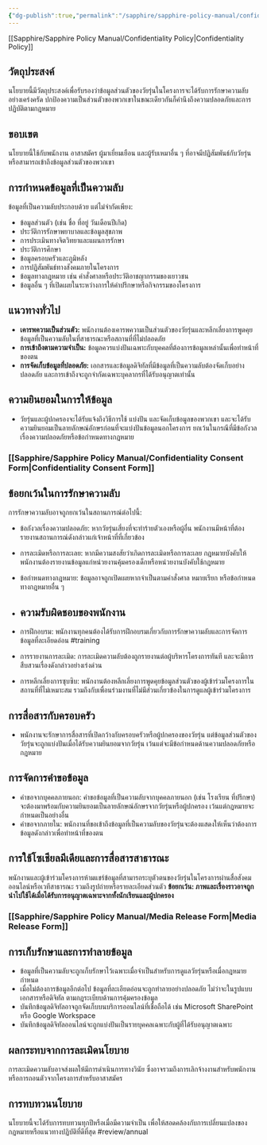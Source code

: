 ```yaml
---
{"dg-publish":true,"permalink":"/sapphire/sapphire-policy-manual/confidentiality-policy-thai/"}
---
```


[[Sapphire/Sapphire Policy Manual/Confidentiality Policy\|Confidentiality Policy]]
## วัตถุประสงค์
นโยบายนี้มีวัตถุประสงค์เพื่อรับรองว่าข้อมูลส่วนตัวของวัยรุ่นในโครงการจะได้รับการรักษาความลับอย่างเคร่งครัด ปกป้องความเป็นส่วนตัวของพวกเขาในขณะเดียวกันก็คำนึงถึงความปลอดภัยและการปฏิบัติตามกฎหมาย

## ขอบเขต
นโยบายนี้ใช้กับพนักงาน อาสาสมัคร ผู้มาเยี่ยมเยือน และผู้รับเหมาอื่น ๆ ที่อาจมีปฏิสัมพันธ์กับวัยรุ่นหรือสามารถเข้าถึงข้อมูลส่วนตัวของพวกเขา

## การกำหนดข้อมูลที่เป็นความลับ
ข้อมูลที่เป็นความลับประกอบด้วย แต่ไม่จำกัดเพียง:

- ข้อมูลส่วนตัว (เช่น ชื่อ ที่อยู่ วันเดือนปีเกิด)
- ประวัติการรักษาพยาบาลและข้อมูลสุขภาพ
- การประเมินทางจิตวิทยาและแผนการรักษา
- ประวัติการศึกษา
- ข้อมูลครอบครัวและภูมิหลัง
- การปฏิสัมพันธ์ทางสังคมภายในโครงการ
- ข้อมูลทางกฎหมาย เช่น คำสั่งศาลหรือประวัติอาชญากรรมของเยาวชน
- ข้อมูลอื่น ๆ ที่เปิดเผยในระหว่างการให้คำปรึกษาหรือกิจกรรมของโครงการ
## แนวทางทั่วไป
- **เคารพความเป็นส่วนตัว:** พนักงานต้องเคารพความเป็นส่วนตัวของวัยรุ่นและหลีกเลี่ยงการพูดคุยข้อมูลที่เป็นความลับในที่สาธารณะหรือสถานที่ที่ไม่ปลอดภัย
- **การเข้าถึงตามความจำเป็น:** ข้อมูลควรแบ่งปันเฉพาะกับบุคคลที่ต้องการข้อมูลเหล่านั้นเพื่อทำหน้าที่ของตน
- **การจัดเก็บข้อมูลที่ปลอดภัย:** เอกสารและข้อมูลดิจิทัลที่มีข้อมูลที่เป็นความลับต้องจัดเก็บอย่างปลอดภัย และการเข้าถึงจะถูกจำกัดเฉพาะบุคลากรที่ได้รับอนุญาตเท่านั้น
## ความยินยอมในการให้ข้อมูล
- วัยรุ่นและผู้ปกครองจะได้รับแจ้งถึงวิธีการใช้ แบ่งปัน และจัดเก็บข้อมูลของพวกเขา และจะได้รับความยินยอมเป็นลายลักษณ์อักษรก่อนที่จะแบ่งปันข้อมูลนอกโครงการ ยกเว้นในกรณีที่มีข้อกังวลเรื่องความปลอดภัยหรือข้อกำหนดทางกฎหมาย
### [[Sapphire/Sapphire Policy Manual/Confidentiality Consent Form\|Confidentiality Consent Form]]

## ข้อยกเว้นในการรักษาความลับ
การรักษาความลับอาจถูกยกเว้นในสถานการณ์ต่อไปนี้:

- ข้อกังวลเรื่องความปลอดภัย: หากวัยรุ่นเสี่ยงที่จะทำร้ายตัวเองหรือผู้อื่น พนักงานมีหน้าที่ต้องรายงานสถานการณ์ดังกล่าวแก่เจ้าหน้าที่ที่เกี่ยวข้อง
- การละเมิดหรือการละเลย: หากมีความสงสัยว่าเกิดการละเมิดหรือการละเลย กฎหมายบังคับให้พนักงานต้องรายงานข้อมูลแก่หน่วยงานคุ้มครองเด็กหรือหน่วยงานบังคับใช้กฎหมาย
- ข้อกำหนดทางกฎหมาย: ข้อมูลอาจถูกเปิดเผยหากจำเป็นตามคำสั่งศาล หมายเรียก หรือข้อกำหนดทางกฎหมายอื่น ๆ

- ## ความรับผิดชอบของพนักงาน
- การฝึกอบรม: พนักงานทุกคนต้องได้รับการฝึกอบรมเกี่ยวกับการรักษาความลับและการจัดการข้อมูลที่ละเอียดอ่อน #training 
- การรายงานการละเมิด: การละเมิดความลับต้องถูกรายงานต่อผู้บริหารโครงการทันที และจะมีการสืบสวนเรื่องดังกล่าวอย่างเร่งด่วน
- การหลีกเลี่ยงการซุบซิบ: พนักงานต้องหลีกเลี่ยงการพูดคุยข้อมูลส่วนตัวของผู้เข้าร่วมโครงการในสถานที่ที่ไม่เหมาะสม รวมถึงกับเพื่อนร่วมงานที่ไม่มีส่วนเกี่ยวข้องในการดูแลผู้เข้าร่วมโครงการ
## การสื่อสารกับครอบครัว
- พนักงานจะรักษาการสื่อสารที่เปิดกว้างกับครอบครัวหรือผู้ปกครองของวัยรุ่น แต่ข้อมูลส่วนตัวของวัยรุ่นจะถูกแบ่งปันเมื่อได้รับความยินยอมจากวัยรุ่น เว้นแต่จะมีข้อกำหนดด้านความปลอดภัยหรือกฎหมาย
## การจัดการคำขอข้อมูล
- คำขอจากบุคคลภายนอก: คำขอข้อมูลที่เป็นความลับจากบุคคลภายนอก (เช่น โรงเรียน ที่ปรึกษา) จะต้องมาพร้อมกับความยินยอมเป็นลายลักษณ์อักษรจากวัยรุ่นหรือผู้ปกครอง เว้นแต่กฎหมายจะกำหนดเป็นอย่างอื่น
- คำขอจากภายใน: พนักงานที่ขอเข้าถึงข้อมูลที่เป็นความลับของวัยรุ่นจะต้องแสดงให้เห็นว่าต้องการข้อมูลดังกล่าวเพื่อทำหน้าที่ของตน
## การใช้โซเชียลมีเดียและการสื่อสารสาธารณะ
พนักงานและผู้เข้าร่วมโครงการห้ามแชร์ข้อมูลที่สามารถระบุตัวตนของวัยรุ่นในโครงการผ่านสื่อสังคมออนไลน์หรือเวทีสาธารณะ รวมถึงรูปถ่ายหรือรายละเอียดส่วนตัว
**ข้อยกเว้น: ภาพและเรื่องราวอาจถูกนำไปใช้ได้เมื่อได้รับการอนุญาตเฉพาะจากทั้งนักเรียนและผู้ปกครอง**
### [[Sapphire/Sapphire Policy Manual/Media Release Form\|Media Release Form]]
## การเก็บรักษาและการทำลายข้อมูล
- ข้อมูลที่เป็นความลับจะถูกเก็บรักษาไว้เฉพาะเมื่อจำเป็นสำหรับการดูแลวัยรุ่นหรือเมื่อกฎหมายกำหนด
- เมื่อไม่ต้องการข้อมูลอีกต่อไป ข้อมูลที่ละเอียดอ่อนจะถูกทำลายอย่างปลอดภัย ไม่ว่าจะในรูปแบบเอกสารหรือดิจิทัล ตามกฎระเบียบด้านการคุ้มครองข้อมูล
- บันทึกข้อมูลดิจิทัลอาจถูกจัดเก็บบนบริการออนไลน์ที่เชื่อถือได้ เช่น Microsoft SharePoint หรือ Google Workspace
- บันทึกข้อมูลดิจิทัลออนไลน์จะถูกแบ่งปันเป็นรายบุคคลเฉพาะกับผู้ที่ได้รับอนุญาตเฉพาะ
## ผลกระทบจากการละเมิดนโยบาย
การละเมิดความลับอาจส่งผลให้มีการดำเนินการทางวินัย ซึ่งอาจรวมถึงการเลิกจ้างงานสำหรับพนักงาน หรือการถอนตัวจากโครงการสำหรับอาสาสมัคร

## การทบทวนนโยบาย
นโยบายนี้จะได้รับการทบทวนทุกปีหรือเมื่อมีความจำเป็น เพื่อให้สอดคล้องกับการเปลี่ยนแปลงของกฎหมายหรือแนวทางปฏิบัติที่ดีที่สุด #review/annual 

